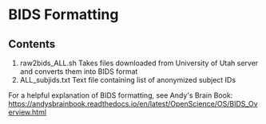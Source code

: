 # BIDS Formatting

## Contents
1. raw2bids_ALL.sh Takes files downloaded from University of Utah server and converts them into BIDS format
2. ALL_subjids.txt Text file containing list of anonymized subject IDs 

For a helpful explanation of BIDS formatting, see Andy's Brain Book: https://andysbrainbook.readthedocs.io/en/latest/OpenScience/OS/BIDS_Overview.html
